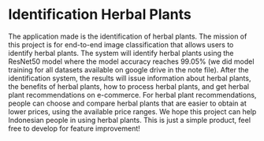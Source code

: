 # Identification Herbal Plants
The application made is the identification of herbal plants. The mission of this project is for end-to-end image classification that allows users to identify herbal plants. The system will identify herbal plants using the ResNet50 model where the model accuracy reaches 99.05% (we did model training for all datasets available on google drive in the note file). After the identification system, the results will issue information about herbal plants, the benefits of herbal plants, how to process herbal plants, and get herbal plant recommendations on e-commerce. For herbal plant recommendations, people can choose and compare herbal plants that are easier to obtain at lower prices, using the available price ranges. We hope this project can help Indonesian people in using herbal plants. This is just a simple product, feel free to develop for feature improvement!
